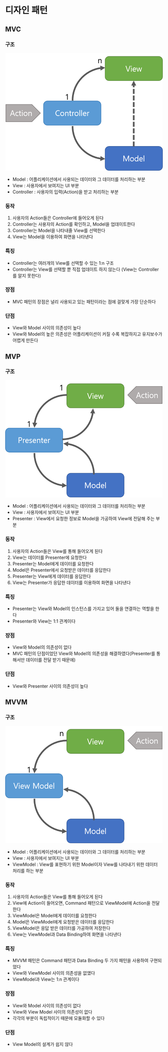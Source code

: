 # 디자인 패턴

## MVC

### 구조
![mvc](./image/mvc.png)

 - Model : 어플리케이션에서 사용되는 데이터와 그 데이터를 처리하는 부분
 - View : 사용자에서 보여지는 UI 부분
 - Controller : 사용자의 입력(Action)을 받고 처리하는 부분

### 동작
 1. 사용자의 Action들은 Controller에 들어오게 된다
 2. Controller는 사용자의 Action를 확인하고, Model을 업데이트한다
 3. Controller는 Model을 나타내줄 View를 선택한다
 4. View는 Model을 이용하여 화면을 나타낸다

### 특징
 - Controller는 여러개의 View를 선택할 수 있는 1:n 구조
 - Controller는 View를 선택할 뿐 직접 업데이트 하지 않는다 (View는 Controller를 알지 못한다)

### 장점
 - MVC 패턴의 장점은 널리 사용되고 있는 패턴이라는 점에 걸맞게 가장 단순하다

### 단점
 - View와 Model 사이의 의존성이 높다
 - View와 Model의 높은 의존성은 어플리케이션이 커질 수록 복잡하지고 유지보수가 어렵게 만든다

## MVP

### 구조
![mvp](./image/mvp.png)

 - Model : 어플리케이션에서 사용되는 데이터와 그 데이터를 처리하는 부분
 - View : 사용자에서 보여지는 UI 부분
 - Presenter : View에서 요청한 정보로 Model을 가공하여 View에 전달해 주는 부분

### 동작
 1. 사용자의 Action들은 View를 통해 들어오게 된다
 2. View는 데이터를 Presenter에 요청한다
 3. Presenter는 Model에게 데이터를 요청한다
 4. Model은 Presenter에서 요청받은 데이터를 응답한다
 5. Presenter는 View에게 데이터를 응답한다
 6. View는 Presenter가 응답한 데이터를 이용하여 화면을 나타낸다

### 특징
 - Presenter는 View와 Model의 인스턴스를 가지고 있어 둘을 연결하는 역할을 한다
 - Presenter와 View는 1:1 관계이다

### 장점
 - View와 Model의 의존성이 없다
 - MVC 패턴의 단점이었던 View와 Model의 의존성을 해결하였다(Presenter를 통해서만 데이터를 전달 받기 때문에)

### 단점
 - View와 Presenter 사이의 의존성이 높다

## MVVM

### 구조
![mvvm](./image/mvvm.png)

 - Model : 어플리케이션에서 사용되는 데이터와 그 데이터를 처리하는 부분
 - View : 사용자에서 보여지는 UI 부분
 - ViewModel : View를 표현하기 위한 Model이자 View를 나타내기 위한 데이터 처리를 하는 부분

### 동작
 1. 사용자의 Action들은 View를 통해 들어오게 된다
 2. View에 Action이 들어오면, Command 패턴으로 ViewModel에 Action을 전달한다
 3. ViewModel은 Model에게 데이터를 요청한다
 4. Model은 ViewModel에게 요청받은 데이터를 응답한다
 5. ViewModel은 응답 받은 데이터를 가공하여 저장한다
 6. View는 ViewModel과 Data Binding하여 화면을 나타낸다

### 특징
 - MVVM 패턴은 Command 패턴과 Data Binding 두 가지 패턴을 사용하여 구현되었다
 - View와 ViewModel 사이의 의존성을 없앴다
 - ViewModel과 View는 1:n 관계이다

### 장점
 - View와 Model 사이의 의존성이 없다
 - View와 View Model 사이의 의존성이 없다
 - 각각의 부분이 독립적이기 때문에 모듈화할 수 있다

### 단점
 - View Model의 설계가 쉽지 않다
